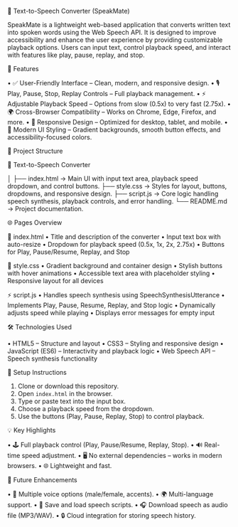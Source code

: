 🎤 Text-to-Speech Converter (SpeakMate)

SpeakMate is a lightweight web-based application that converts written text into spoken words using the Web Speech API. It is designed to improve accessibility and enhance the user experience by providing customizable playback options. Users can input text, control playback speed, and interact with features like play, pause, replay, and stop.

🚀 Features

• ✅ User-Friendly Interface – Clean, modern, and responsive design.
• 🎙 Play, Pause, Stop, Replay Controls – Full playback management.
• ⚡ Adjustable Playback Speed – Options from slow (0.5x) to very fast (2.75x).
• 🌍 Cross-Browser Compatibility – Works on Chrome, Edge, Firefox, and more.
• 📱 Responsive Design – Optimized for desktop, tablet, and mobile.
• 🎨 Modern UI Styling – Gradient backgrounds, smooth button effects, and accessibility-focused colors.

📁 Project Structure

📂 Text-to-Speech Converter

│
├── index.html → Main UI with input text area, playback speed dropdown, and control buttons.
├── style.css → Styles for layout, buttons, dropdowns, and responsive design.
├── script.js → Core logic handling speech synthesis, playback controls, and error handling.
└── README.md → Project documentation.

🌐 Pages Overview

🔐 index.html
• Title and description of the converter
• Input text box with auto-resize
• Dropdown for playback speed (0.5x, 1x, 2x, 2.75x)
• Buttons for Play, Pause/Resume, Replay, and Stop

🎨 style.css
• Gradient background and container design
• Stylish buttons with hover animations
• Accessible text area with placeholder styling
• Responsive layout for all devices

⚡ script.js
• Handles speech synthesis using SpeechSynthesisUtterance
• Implements Play, Pause, Resume, Replay, and Stop logic
• Dynamically adjusts speed while playing
• Displays error messages for empty input

🛠 Technologies Used

• HTML5 – Structure and layout
• CSS3 – Styling and responsive design
• JavaScript (ES6) – Interactivity and playback logic
• Web Speech API – Speech synthesis functionality

📌 Setup Instructions

1. Clone or download this repository.
2. Open `index.html` in the browser.
3. Type or paste text into the input box.
4. Choose a playback speed from the dropdown.
5. Use the buttons (Play, Pause, Replay, Stop) to control playback.

💡 Key Highlights

• 🕹 Full playback control (Play, Pause/Resume, Replay, Stop).
• 🔊 Real-time speed adjustment.
• 🖥 No external dependencies – works in modern browsers.
• 🌐 Lightweight and fast.

💪 Future Enhancements

• 🎵 Multiple voice options (male/female, accents).
• 🌍 Multi-language support.
• 📝 Save and load speech scripts.
• 🎧 Download speech as audio file (MP3/WAV).
• 🔒 Cloud integration for storing speech history.
